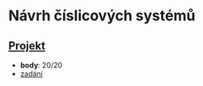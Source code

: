 # Návrh číslicových systémů
## [Projekt](https://github.com/miricinka/VUT_FIT/tree/master/INC/projekt)
* **body**: 20/20
* [zadání](https://github.com/miricinka/VUT_FIT/blob/master/INC/zadani.pdf)
